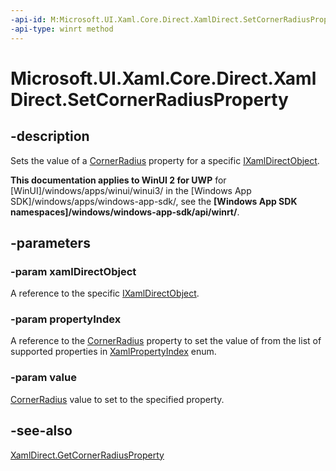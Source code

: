 ```yaml
---
-api-id: M:Microsoft.UI.Xaml.Core.Direct.XamlDirect.SetCornerRadiusProperty(Microsoft.UI.Xaml.Core.Direct.IXamlDirectObject,Microsoft.UI.Xaml.Core.Direct.XamlPropertyIndex,Microsoft.UI.Xaml.CornerRadius)
-api-type: winrt method
---
```


<!-- Method syntax.
public void XamlDirect.SetCornerRadiusProperty(IXamlDirectObject xamlDirectObject, XamlPropertyIndex propertyIndex, CornerRadius value)
-->

# Microsoft.UI.Xaml.Core.Direct.XamlDirect.SetCornerRadiusProperty

## -description
Sets the value of a [CornerRadius](../microsoft.ui.xaml/cornerradius.md) property for a specific [IXamlDirectObject](ixamldirectobject.md).

**This documentation applies to WinUI 2 for UWP** for [WinUI]/windows/apps/winui/winui3/ in the [Windows App SDK]/windows/apps/windows-app-sdk/, see the **[Windows App SDK namespaces]/windows/windows-app-sdk/api/winrt/**.

## -parameters
### -param xamlDirectObject
A reference to the specific [IXamlDirectObject](ixamldirectobject.md).

### -param propertyIndex
A reference to the [CornerRadius](../microsoft.ui.xaml/cornerradius.md) property to set the value of from the list of supported properties in [XamlPropertyIndex](xamlpropertyindex.md) enum.

### -param value
[CornerRadius](../microsoft.ui.xaml/cornerradius.md) value to set to the specified property.

## -see-also
[XamlDirect.GetCornerRadiusProperty](xamldirect_getcornerradiusproperty_969787895.md)

